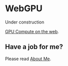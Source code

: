 ﻿# WebGPU
Under construction

[GPU Compute on the web](https://web.dev/gpu-compute/).

 ## Have a job for me?
Please read [About Me](https://anhr.github.io/AboutMe/).
